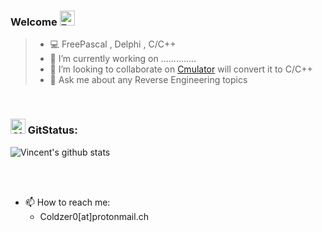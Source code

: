### Welcome <img alt="FPC" height="24" src="https://www.freepascal.org/pic/logo.gif" />

> - 💻 FreePascal , Delphi ,  C/C++
> - 🔭 I’m currently working on ..............
> - 👯 I’m looking to collaborate on [Cmulator](https://github.com/Coldzer0/Cmulator) will convert it to C/C++
> - 💬 Ask me about any Reverse Engineering topics



<br/>


### <a href="#"><img alt="Github" height="24" src="https://www.pngrepo.com/png/303615/180/github-icon-1-logo.png"/></a> GitStatus:
![Vincent's github stats](https://github-readme-stats.vercel.app/api?username=Coldzer0&bg_color=45,E76544,8F4E92&title_color=FFFFFF&text_color=FFFFFF&icon_color=FFFFFF&show_icons=true&hide_border=true)


<br/>


<br/>

- 📫 How to reach me: 
  - Coldzer0[at]protonmail.ch
